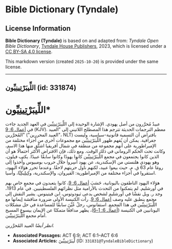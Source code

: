 # Bible Dictionary (Tyndale)

## License Information

**Bible Dictionary (Tyndale)** is based on and adapted from: _Tyndale Open Bible Dictionary_, [Tyndale House Publishers](https://tyndaleopenresources.com/), 2023, which is licensed under a [CC BY-SA 4.0 license](https://creativecommons.org/licenses/by-sa/4.0/legalcode.en).

This markdown version (created `2025-10-20`) is provided under the same license.



--------------------------------

## اللِّيبَرْتِينِيِّون (id: 331874)

اللِّيبَرْتِينِيِّون\*
======================

عبيدٌ مُحرَّرون من أصل يهودي. الإشارة الوحيدة إلى اللِّيبَرْتِينِيِّين في العهد الجديد جاءت في [أعمال 6: 9](https://ref.ly/Acts6:9) (KJV). معظم الترجمات الحديثة تترجم هذا المصطلح اللاتيني إلى "العبيد المُحرَّرين" ("العبيد المحررين"، NLT) بافتراض أن التسمية قانونية\-سياسية، وليست جغرافية. يمكن أن يُفهم ظهور اللِّيبَرْتِينِيِّين مع مجموعات أخرى من أجزاء مختلفة من الإمبراطورية على أنهم مجموعة من منطقة في شمال أفريقيا اشتُّق منها هذا الاسم، وكانت تحت الحكم الروماني في ذلك الوقت. ومع ذلك، فإن الافتراض الأكثر احتمالًا هو أن الذين كانوا يجتمعون في مجمع اللِّيبَرْتِينِيِّين كانوا يهودًا وكانوا سابقًا عبيدًا. يكتب فيلون، وهو يهودي هلنستي من الإسكندرية، عن يهود أُسِروا خلال حروب بومبيوس وأُخذوا إلى رومَا عام 63 ق. م. حيث بيعوا عبيد، لكنهم ناول حريتهم لاحقًا. وعندما تحرر هؤلاء اليهود، استقروا في أجزاء مختلفة من الإمبراطورية: القيروان، والإسكندرية، وكِيلِيكِيَّا، وأسيا.

هؤلاء اليهود الناطقون باليونانية، حَسَبَ [أعمال 6: 9](https://ref.ly/Acts6:9)، كانوا يتعبدون في مجمعٍ خاص بهم في أورشليم. لم يتمكنوا من التحدث بالأرامية مثل نظرائهم الفلسطينيين. في عام 1913، وجد ر. ويل نقشًا في أورشليم لشخص يدعى ثيودوتوس، ابن فيتينوس. يشير النقش إلى مجمع ينطبق عليه وصف [أعمال 6: 9](https://ref.ly/Acts6:9). رأت الكنيسة الأولى ضرورة مناقشة إيمانها مع اللِّيبَرْتِينِيِّين في هذا المجمع. استفانوس، رجلٌ عُيِّنَ سابقًا للمساعدة في حل مشكلات اليونانيين في الكنيسة ([أعمال 6: 1–6](https://ref.ly/Acts6:1-Acts6:6))، يظهر مدافعًا متمكنًا عن الإيمان بيسوع المسيح أمام مجمع اللِّيبَرْتِينِيِّين.

*انظر أيضًا* العبيد المُحرَّرين.

* **Associated Passages:** ACT 6:9; ACT 6:1–ACT 6:6
* **Associated Articles:** لِّيبَرْتِينِيِّينَ  (ID: `331831@TyndaleBibleDictionary`)

